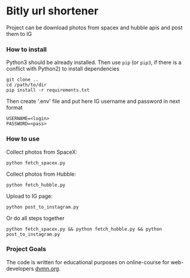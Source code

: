 # Bitly url shortener

Project can be download photos from spacex and hubble apis and post them to IG

### How to install
Python3 should be already installed.
Then use `pip` (or `pip3`, if there is a conflict with Python2) to install dependencies

```
git clone ..
cd /path/to/dir
pip install -r requirements.txt
```

Then create '.env' file and put here IG username and password in next format 
```
USERNAME=<login>
PASSWORD=<pass>
```

### How to use
Collect photos from SpaceX:
```
python fetch_spacex.py
```
Collect photos from Hubble:
```
python fetch_hubble.py
```
Upload to IG page:
```
python post_to_instagram.py
```

Or do all steps together
```
python fetch_spacex.py && python fetch_hubble.py && python post_to_instagram.py
```

### Project Goals

The code is written for educational purposes on online-course for web-developers [dvmn.org](https://dvmn.org/).
